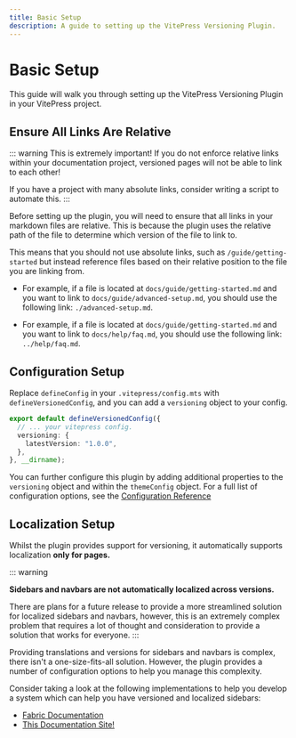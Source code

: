 ```yaml
---
title: Basic Setup
description: A guide to setting up the VitePress Versioning Plugin.
---
```


# Basic Setup

This guide will walk you through setting up the VitePress Versioning Plugin in your VitePress project.

## Ensure All Links Are Relative

::: warning
This is extremely important! If you do not enforce relative links within your documentation project, versioned pages will not be able to link to each other!

If you have a project with many absolute links, consider writing a script to automate this.
:::

Before setting up the plugin, you will need to ensure that all links in your markdown files are relative. This is because the plugin uses the relative path of the file to determine which version of the file to link to.

This means that you should not use absolute links, such as `/guide/getting-started` but instead reference files based on their relative position to the file you are linking from.

- For example, if a file is located at `docs/guide/getting-started.md` and you want to link to `docs/guide/advanced-setup.md`, you should use the following link: `./advanced-setup.md`.

- For example, if a file is located at `docs/guide/getting-started.md` and you want to link to `docs/help/faq.md`, you should use the following link: `../help/faq.md`.

## Configuration Setup

Replace `defineConfig` in your `.vitepress/config.mts` with `defineVersionedConfig`, and you can add a `versioning` object to your config.

```ts
export default defineVersionedConfig({
  // ... your vitepress config.
  versioning: {
    latestVersion: "1.0.0",
  },
}, __dirname);
```

You can further configure this plugin by adding additional properties to the `versioning` object and within the `themeConfig` object. For a full list of configuration options, see the [Configuration Reference](../config.md)

## Localization Setup

Whilst the plugin provides support for versioning, it automatically supports localization **only for pages.**

::: warning

**Sidebars and navbars are not automatically localized across versions.**

There are plans for a future release to provide a more streamlined solution for localized sidebars and navbars, however, this is an extremely complex problem that requires a lot of thought and consideration to provide a solution that works for everyone.
:::

Providing translations and versions for sidebars and navbars is complex, there isn't a one-size-fits-all solution. However, the plugin provides a number of configuration options to help you manage this complexity.

Consider taking a look at the following implementations to help you develop a system which can help you have versioned and localized sidebars:

- [Fabric Documentation](https://github.com/FabricMC/fabric-docs/blob/main/.vitepress/i18n.ts)
- [This Documentation Site!](https://github.com/IMB11/vitepress-versioning-plugin/blob/master/.vitepress/generateLocales.mts)